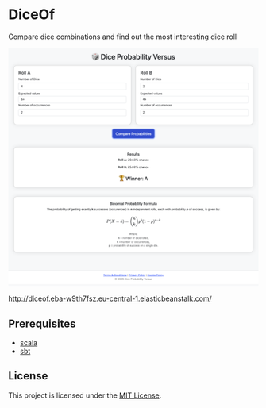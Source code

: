 # DiceOf

Compare dice combinations and find out the most interesting dice roll

<img src="data/mvp1.png" width="600" alt="DiceOf Screenshot">

http://diceof.eba-w9th7fsz.eu-central-1.elasticbeanstalk.com/

## Prerequisites
- [scala](https://www.scala-lang.org/download/2.13.16.html)
- [sbt](https://www.scala-sbt.org/)

## License
This project is licensed under the [MIT License](LICENSE).

